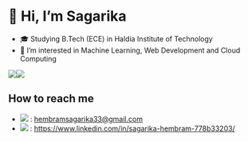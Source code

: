 # 👋 Hi, I’m Sagarika
- 🎓 Studying B.Tech (ECE) in Haldia Institute of Technology
- 👀 I’m interested in Machine Learning, Web Development and Cloud Computing


<img src="https://github-profile-summary-cards.vercel.app/api/cards/profile-details?username=sagarikah&theme=vue"><img src="https://github-readme-stats.vercel.app/api/top-langs/?username=sagarikah">


## How to reach me 
- <img src="https://img.shields.io/badge/Gmail-D14836?style=for-the-badge&logo=gmail&logoColor=white" /> : hembramsagarika33@gmail.com  
- <img src="https://img.shields.io/badge/LinkedIn-0077B5?style=for-the-badge&logo=linkedin&logoColor=white" /> : https://www.linkedin.com/in/sagarika-hembram-778b33203/

